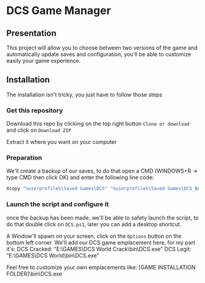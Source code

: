 # DCS Game Manager

## Presentation

This project will allow you to choose between two versions of the game and automatically update saves and configuration, you'll be able to customize easily your game experience.

## Installation

The installation isn't tricky, you just have to follow those steps

### Get this repository

Download this repo by clicking on the top right button `Clone or download` and click on `Download ZIP`

Extract it where you want on your computer

### Preparation

We'll create a backup of our saves, to do that open a CMD (WINDOWS+R -> type CMD then click OK) and enter the following line code:
```powershell
Xcopy "%userprofile%\Saved Games\DCS" "%userprofile%\Saved Games\DCS_BACKUP/" /s/h/e/k/f/c
```

### Launch the script and configure it

once the backup has been made, we'll be able to safety launch the script, to do that double click on `DCS.ps1`, later you can add a desktop shortcut.

A Window'll spawn on your screen, click on the `Options` button on the bottom left corner.
We'll add our DCS game emplacement here, for my part it's:
DCS Cracked: "E:\GAMES\DCS World Crack\bin\DCS.exe"
DCS Legit: "E:\GAMES\DCS World\bin\DCS.exe"

Feel free to customize your own emplacements like:
[GAME INSTALLATION FOLDER]\bin\DCS.exe

